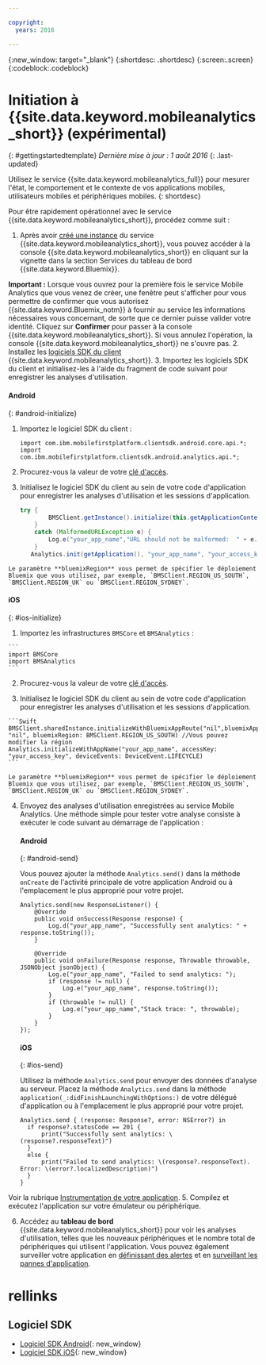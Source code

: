 ```yaml
---

copyright:
  years: 2016

---
```

{:new_window: target="_blank"}
{:shortdesc: .shortdesc}
{:screen:.screen}
{:codeblock:.codeblock}

# Initiation à {{site.data.keyword.mobileanalytics_short}} (expérimental)  

{: #gettingstartedtemplate}
*Dernière mise à jour : 1 août 2016*
{: .last-updated}

Utilisez le service {{site.data.keyword.mobileanalytics_full}} pour mesurer l'état, le comportement et le contexte de vos applications mobiles, utilisateurs mobiles et périphériques mobiles.
{: shortdesc}

Pour être rapidement opérationnel avec le service {{site.data.keyword.mobileanalytics_short}}, procédez comme suit :

1. Après avoir [créé une instance](https://console.{DomainName}/docs/services/reqnsi.html#req_instance) du service {{site.data.keyword.mobileanalytics_short}}, vous pouvez accéder à la console {{site.data.keyword.mobileanalytics_short}} en cliquant sur la vignette dans la section Services du tableau de bord {{site.data.keyword.Bluemix}}.

  **Important :** Lorsque vous ouvrez pour la première fois le service Mobile Analytics que vous venez de créer, une fenêtre peut s'afficher pour vous permettre de confirmer que vous autorisez {{site.data.keyword.Bluemix_notm}} à fournir au service les informations nécessaires vous concernant, de sorte que ce dernier puisse valider votre identité. Cliquez sur **Confirmer** pour passer à la console {{site.data.keyword.mobileanalytics_short}}. Si vous annulez l'opération, la console {{site.data.keyword.mobileanalytics_short}} ne s'ouvre pas.
2. Installez les [logiciels SDK du client](install-client-sdk.html) {{site.data.keyword.mobileanalytics_short}}.
3. Importez les logiciels SDK du client et initialisez-les à l'aide du fragment de code suivant pour enregistrer les analyses d'utilisation.
  #### Android
  {: #android-initialize}
  1. Importez le logiciel SDK du client :
		
		```
		import com.ibm.mobilefirstplatform.clientsdk.android.core.api.*;
		import com.ibm.mobilefirstplatform.clientsdk.android.analytics.api.*;
		```

  2. Procurez-vous la valeur de votre [clé d'accès](sdk.html#analytics-clientkey).
  3. Initialisez le logiciel SDK du client au sein de votre code d'application pour enregistrer les analyses d'utilisation et les sessions d'application.
		
		```Java
		try {
		        BMSClient.getInstance().initialize(this.getApplicationContext(), "", "", BMSClient.REGION_US_SOUTH);
			}
			catch (MalformedURLException e) {
		        Log.e("your_app_name","URL should not be malformed:  " + e.getLocalizedMessage());
		    }
		   Analytics.init(getApplication(), "your_app_name", "your_access_key", Analytics.DeviceEvent.LIFECYCLE);
		```
    Le paramètre **bluemixRegion** vous permet de spécifier le déploiement Bluemix que vous utilisez, par exemple, `BMSClient.REGION_US_SOUTH`, `BMSClient.REGION_UK` ou `BMSClient.REGION_SYDNEY`.

  #### iOS
  {: #ios-initialize}
  1. Importez les infrastructures `BMSCore` et `BMSAnalytics` :

    ```
    import BMSCore
    import BMSAnalytics
    ```

  2. Procurez-vous la valeur de votre [clé d'accès](sdk.html#analytics-clientkey).

  3. Initialisez le logiciel SDK du client au sein de votre code d'application pour enregistrer les analyses d'utilisation et les sessions d'application.
	
	```Swift
	BMSClient.sharedInstance.initializeWithBluemixAppRoute("nil",bluemixAppGUID: "nil", bluemixRegion: BMSClient.REGION_US_SOUTH) //Vous pouvez modifier la région
	Analytics.initializeWithAppName("your_app_name", accessKey: "your_access_key", deviceEvents: DeviceEvent.LIFECYCLE)
	```

    Le paramètre **bluemixRegion** vous permet de spécifier le déploiement Bluemix que vous utilisez, par exemple, `BMSClient.REGION_US_SOUTH`, `BMSClient.REGION_UK` ou `BMSClient.REGION_SYDNEY`.

4. Envoyez des analyses d'utilisation enregistrées au service Mobile Analytics. Une méthode simple pour tester votre analyse consiste à exécuter le code suivant au démarrage de l'application :

	#### Android
	{: #android-send}
	
	Vous pouvez ajouter la méthode `Analytics.send()` dans la méthode `onCreate` de l'activité principale de votre application Android ou à l'emplacement le plus approprié pour votre projet.
	
	```
	Analytics.send(new ResponseListener() {
	    @Override
	    public void onSuccess(Response response) {
	        Log.d("your_app_name", "Successfully sent analytics: " + response.toString());
	    }
		
	    @Override
	    public void onFailure(Response response, Throwable throwable, JSONObject jsonObject) {
	        Log.e("your_app_name", "Failed to send analytics: ");
	        if (response != null) {
	            Log.e("your_app_name", response.toString());
	        }
	        if (throwable != null) {
	            Log.e("your_app_name","Stack trace: ", throwable);
	        }
	    }
	});
	```
	
	#### iOS
	{: #ios-send}
	
	
	Utilisez la méthode `Analytics.send` pour envoyer des données d'analyse au serveur. Placez la méthode `Analytics.send` dans la méthode `application(_:didFinishLaunchingWithOptions:)` de votre délégué d'application ou à l'emplacement le plus approprié pour votre projet. 
		
	```
	Analytics.send { (response: Response?, error: NSError?) in
	  if response?.statusCode == 201 {
	      print("Successfully sent analytics: \(response?.responseText)")
	  }
	  else {
	      print("Failed to send analytics: \(response?.responseText). Error: \(error?.localizedDescription)")
	  }
	}
	```
Voir la rubrique [Instrumentation de votre application](sdk.html).
5. Compilez et exécutez l'application sur votre émulateur ou périphérique.

6. Accédez au **tableau de bord** {{site.data.keyword.mobileanalytics_short}} pour voir les analyses d'utilisation, telles que les nouveaux périphériques et le nombre total de périphériques qui utilisent l'application. Vous pouvez également surveiller votre application en <!-- [creating custom charts](app-monitoring.html#custom-charts), --> [définissant des alertes](app-monitoring.html#alerts) et en [surveillant les pannes d'application](app-monitoring.html#monitor-app-crash). 


# rellinks

## Logiciel SDK
* [Logiciel SDK Android](https://github.com/ibm-bluemix-mobile-services/bms-clientsdk-android-analytics){: new_window}  
* [Logiciel SDK iOS](https://github.com/ibm-bluemix-mobile-services/bms-clientsdk-swift-analytics){: new_window}
